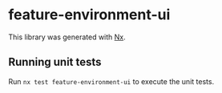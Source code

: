 # feature-environment-ui

This library was generated with [Nx](https://nx.dev).

## Running unit tests

Run `nx test feature-environment-ui` to execute the unit tests.
